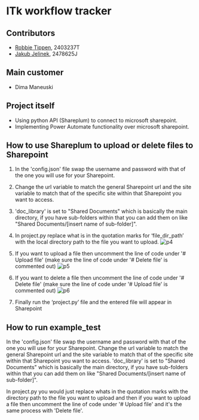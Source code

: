 # ITk workflow tracker

## Contributors
- [Robbie Tippen](https://stgit.dcs.gla.ac.uk/2403237t), 2403237T
- [Jakub Jelinek](https://stgit.dcs.gla.ac.uk/2478625j), 2478625J

## Main customer
- Dima Maneuski

## Project itself
- Using python API (Shareplum) to connect to microsoft sharepoint.
- Implementing Power Automate functionality over microsoft sharepoint.

## How to use Shareplum to upload or delete files to Sharepoint

1.	In the 'config.json' file swap the username and password with that of the one you will use for your Sharepoint. 


2.	Change the url variable to match the general Sharepoint url and the site variable to match that of the specific site within that Sharepoint you want to access. 

3.	'doc_library' is set to "Shared Documents" which is basically the main directory, if you have sub-folders within that you can add them on like "Shared Documents/[insert name of sub-folder]".

4.	In project.py replace what is in the quotation marks for ‘file_dir_path’ with the local directory path to the file you want to upload.
![p4](cs34/uploads/5dd33a01e3be9be403bb546108cc31ec/p4.png)

5.	If you want to upload a file then uncomment the line of code under '# Upload file' (make sure the line of code under '# Delete file' is commented out)
![p5](uploads/a9e827f20e04a2b99d433656910e4aab/p5.png)

6.	If you want to delete a file then uncomment the line of code under '# Delete file' (make sure the line of code under '# Upload file' is commented out)
![p6](uploads/2c5db90cc833dabf58e399492385dee1/p6.png)

7.	Finally run the ‘project.py’ file and the entered file will appear in Sharepoint

## How to run example_test
In the 'config.json' file swap the username and password with that of the one you will use for your Sharepoint. Change the url variable to match the general Sharepoint url and the site variable to match that of the specific site within that Sharepoint you want to access. 'doc_library' is set to "Shared Documents" which is basically the main directory, if you have sub-folders within that you can add them on like "Shared Documents/[insert name of sub-folder]".

In project.py you would just replace whats in the quotation marks with the directory path to the file you want to upload and then if you want to upload a file then uncomment the line of code under '# Upload file' and it's the same process with 'Delete file'.
